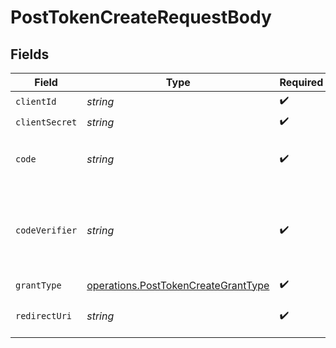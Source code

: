 # PostTokenCreateRequestBody


## Fields

| Field                                                                                                                                                     | Type                                                                                                                                                      | Required                                                                                                                                                  | Description                                                                                                                                               |
| --------------------------------------------------------------------------------------------------------------------------------------------------------- | --------------------------------------------------------------------------------------------------------------------------------------------------------- | --------------------------------------------------------------------------------------------------------------------------------------------------------- | --------------------------------------------------------------------------------------------------------------------------------------------------------- |
| `clientId`                                                                                                                                                | *string*                                                                                                                                                  | :heavy_check_mark:                                                                                                                                        | N/A                                                                                                                                                       |
| `clientSecret`                                                                                                                                            | *string*                                                                                                                                                  | :heavy_check_mark:                                                                                                                                        | N/A                                                                                                                                                       |
| `code`                                                                                                                                                    | *string*                                                                                                                                                  | :heavy_check_mark:                                                                                                                                        | The authorization code set on the redirect URL on the way back from connecting on Spendesk                                                                |
| `codeVerifier`                                                                                                                                            | *string*                                                                                                                                                  | :heavy_check_mark:                                                                                                                                        | This code verifier should match the `base64url(sha256(secret))` (AKA `code_challenge`) of the random `secret` you sent when starting the OAuth2 PCKE flow |
| `grantType`                                                                                                                                               | [operations.PostTokenCreateGrantType](../../../sdk/models/operations/posttokencreategranttype.md)                                                         | :heavy_check_mark:                                                                                                                                        | N/A                                                                                                                                                       |
| `redirectUri`                                                                                                                                             | *string*                                                                                                                                                  | :heavy_check_mark:                                                                                                                                        | This URI must match the URI used in the `/authorize` endpoint                                                                                             |